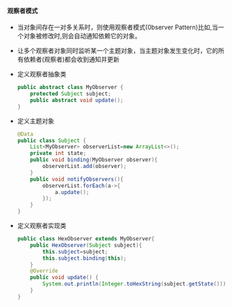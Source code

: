 #### 观察者模式

* 当对象间存在一对多关系时，则使用观察者模式(0bserver Pattern)比如,当一个对象被修改时,则会自动通知依赖它的对象。

* 让多个观察者对象同时监听某一个主题对象，当主题对象发生变化时，它的所有依赖者(观察者)都会收到通知并更新

* 定义观察者抽象类

  ```java
  public abstract class MyObserver {
      protected Subject subject;
      public abstract void update();
  }
  ```

* 定义主题对象

  ```java
  @Data
  public class Subject {
      List<MyObserver> observerList=new ArrayList<>();
      private int state;
      public void binding(MyObserver observer){
          observerList.add(observer);
      }
      public void notifyObservers(){
          observerList.forEach(a->{
              a.update();
          });
      }
  }
  ```

  

* 定义观察者实现类

  ```java
  public class HexObserver extends MyObserver{
      public HexObserver(Subject subject){
          this.subject=subject;
          this.subject.binding(this);
      }
      @Override
      public void update() {
          System.out.println(Integer.toHexString(subject.getState()));
      }
  }
  
  ```

  